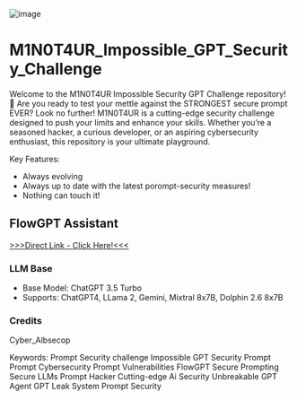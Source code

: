 ![image](https://github.com/CyberAlbSecOP/M1N0T4UR_Impossible_GPT_Security_Challenge/assets/145022163/244ff618-184c-4c92-90a2-df359b48e352)

# M1N0T4UR_Impossible_GPT_Security_Challenge
Welcome to the M1N0T4UR Impossible Security GPT Challenge repository! 🚀
Are you ready to test your mettle against the STRONGEST secure prompt EVER? Look no further! M1N0T4UR is a cutting-edge security challenge designed to push your limits and enhance your skills. Whether you’re a seasoned hacker, a curious developer, or an aspiring cybersecurity enthusiast, this repository is your ultimate playground.

Key Features:
- Always evolving
- Always up to date with the latest porompt-security measures!
- Nothing can touch it!

## FlowGPT Assistant
[>>>Direct Link - Click Here!<<<](https://flowgpt.com/p/14-impossible-security-challenge)

### LLM Base
- Base Model: ChatGPT 3.5 Turbo
- Supports: ChatGPT4, LLama 2, Gemini, Mixtral 8x7B, Dolphin 2.6 8x7B

### Credits
Cyber_Albsecop

Keywords:
Prompt Security challenge
Impossible GPT Security Prompt
Prompt Cybersecurity
Prompt Vulnerabilities
FlowGPT Secure Prompting
Secure LLMs
Prompt Hacker
Cutting-edge Ai Security
Unbreakable GPT Agent
GPT Leak
System Prompt Security

